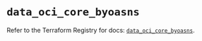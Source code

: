 # `data_oci_core_byoasns`

Refer to the Terraform Registry for docs: [`data_oci_core_byoasns`](https://registry.terraform.io/providers/hashicorp/oci/7.19.0/docs/data-sources/core_byoasns).
